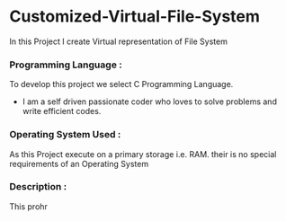 # Customized-Virtual-File-System
In this Project I create Virtual representation  of File System 

### Programming Language : 
To develop this project we select C Programming Language.
- I am a self driven passionate coder who loves to solve problems and write efficient codes.
### Operating System Used : 
As this Project execute on a primary storage i.e. RAM. their is no special requirements of an Operating System 
### Description : 
This prohr 



